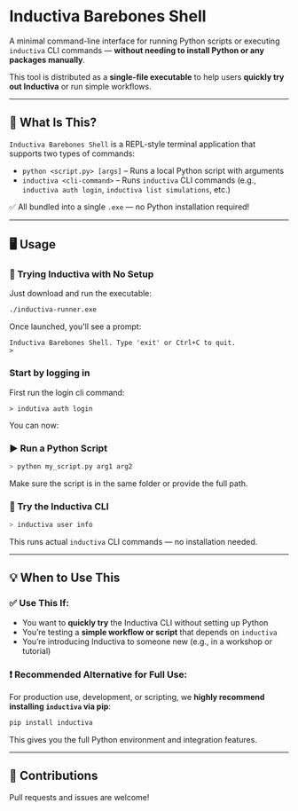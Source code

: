 
# Inductiva Barebones Shell

A minimal command-line interface for running Python scripts or executing `inductiva` CLI commands — **without needing to install Python or any packages manually**.

This tool is distributed as a **single-file executable** to help users **quickly try out Inductiva** or run simple workflows.

---

## 🚀 What Is This?

`Inductiva Barebones Shell` is a REPL-style terminal application that supports two types of commands:

- `python <script.py> [args]` – Runs a local Python script with arguments
- `inductiva <cli-command>` – Runs `inductiva` CLI commands (e.g., `inductiva auth login`, `inductiva list simulations`, etc.)

✅ All bundled into a single `.exe` — no Python installation required!

---

## 🖥️ Usage

### 🧪 Trying Inductiva with No Setup

Just download and run the executable:

```bash
./inductiva-runner.exe
```

Once launched, you'll see a prompt:

```
Inductiva Barebones Shell. Type 'exit' or Ctrl+C to quit.
>
```

### Start by logging in

First run the login cli command:
```
> indutiva auth login
```

You can now:

### ▶️ Run a Python Script

```bash
> python my_script.py arg1 arg2
```

Make sure the script is in the same folder or provide the full path.

### 🔧 Try the Inductiva CLI

```bash
> inductiva user info
```

This runs actual `inductiva` CLI commands — no installation needed.

---

## 💡 When to Use This

### ✅ Use This If:

* You want to **quickly try** the Inductiva CLI without setting up Python
* You’re testing a **simple workflow or script** that depends on `inductiva`
* You’re introducing Inductiva to someone new (e.g., in a workshop or tutorial)

### ❗ Recommended Alternative for Full Use:

For production use, development, or scripting, we **highly recommend installing `inductiva` via pip**:

```bash
pip install inductiva
```

This gives you the full Python environment and integration features.

---

## 🤝 Contributions

Pull requests and issues are welcome!
